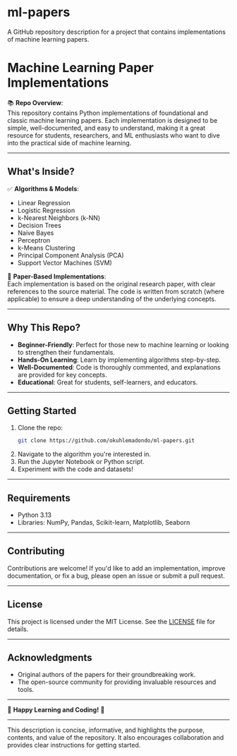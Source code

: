 # ml-papers
A GitHub repository description for a project that contains implementations of machine learning papers.

# **Machine Learning Paper Implementations**

📚 **Repo Overview**:  
This repository contains Python implementations of foundational and classic machine learning papers. Each implementation is designed to be simple, well-documented, and easy to understand, making it a great resource for students, researchers, and ML enthusiasts who want to dive into the practical side of machine learning.

---

## **What's Inside?**  
✅ **Algorithms & Models**:  
- Linear Regression  
- Logistic Regression  
- k-Nearest Neighbors (k-NN)  
- Decision Trees  
- Naive Bayes  
- Perceptron  
- k-Means Clustering  
- Principal Component Analysis (PCA)  
- Support Vector Machines (SVM) 

📝 **Paper-Based Implementations**:  
Each implementation is based on the original research paper, with clear references to the source material. The code is written from scratch (where applicable) to ensure a deep understanding of the underlying concepts.

---

## **Why This Repo?**  
- **Beginner-Friendly**: Perfect for those new to machine learning or looking to strengthen their fundamentals.  
- **Hands-On Learning**: Learn by implementing algorithms step-by-step.  
- **Well-Documented**: Code is thoroughly commented, and explanations are provided for key concepts.  
- **Educational**: Great for students, self-learners, and educators.  

---

## **Getting Started**  
1. Clone the repo:  
   ```bash
   git clone https://github.com/okuhlemadondo/ml-papers.git
   ```
2. Navigate to the algorithm you're interested in.  
3. Run the Jupyter Notebook or Python script.  
4. Experiment with the code and datasets!  

---

## **Requirements**  
- Python 3.13
- Libraries: NumPy, Pandas, Scikit-learn, Matplotlib, Seaborn  

---

## **Contributing**  
Contributions are welcome! If you'd like to add an implementation, improve documentation, or fix a bug, please open an issue or submit a pull request.  

---

## **License**  
This project is licensed under the MIT License. See the [LICENSE](LICENSE) file for details.  

---

## **Acknowledgments**  
- Original authors of the papers for their groundbreaking work.  
- The open-source community for providing invaluable resources and tools.  

---

🌟 **Happy Learning and Coding!** 🌟  

--- 

This description is concise, informative, and highlights the purpose, contents, and value of the repository. It also encourages collaboration and provides clear instructions for getting started.

